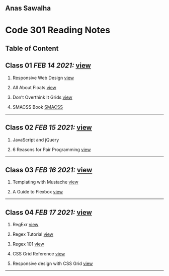 ## Anas Sawalha

# Code 301 Reading Notes

## Table of Content 


## Class 01  *FEB 14 2021:* [view](https://anassawalha95.github.io/reading-notes/Code%20301/Class%2001)

   1. Responsive Web Design [view](https://learn.shayhowe.com/advanced-html-css/responsive-web-design/)
    
   2. All About Floats [view](https://css-tricks.com/all-about-floats/) 
    
   3. Don’t Overthink It Grids [view](https://css-tricks.com/dont-overthink-it-grids/)
   
   4. SMACSS Book [SMACSS](http://smacss.com/)

---

## Class 02  *FEB 15 2021:* [view](https://anassawalha95.github.io/reading-notes/Code%20301/Class%2002)

   1. JavaScript and jQuery 
    
   2. 6 Reasons for Pair Programming [view](https://www.codefellows.org/blog/6-reasons-for-pair-programming/) 
   
---


## Class 03  *FEB 16 2021:* [view](https://anassawalha95.github.io/reading-notes/Code%20301/Class%2003)

 
  1. Templating with Mustache [view](https://1sherlynn.medium.com/javascript-templating-language-and-engine-mustache-js-with-node-and-express-f4c2530e73b2)
    
  2. A Guide to Flexbox [view](https://css-tricks.com/snippets/css/a-guide-to-flexbox/) 
   
   
---


## Class 04  *FEB 17 2021:* [view](https://anassawalha95.github.io/reading-notes/Code%20301/Class%2004)

 
  1. RegExr [view](https://regexr.com/)
    
  2. Regex Tutorial [view](https://medium.com/factory-mind/regex-tutorial-a-simple-cheatsheet-by-examples-649dc1c3f285) 

  3. Regex 101 [view](https://regex101.com/) 
  
  4. CSS Grid Reference [view](https://css-tricks.com/snippets/css/complete-guide-grid/) 
   
  5. Responsive design with CSS Grid [view](https://medium.com/samsung-internet-dev/common-responsive-layouts-with-css-grid-and-some-without-245a862f48df) 


   
   
---




